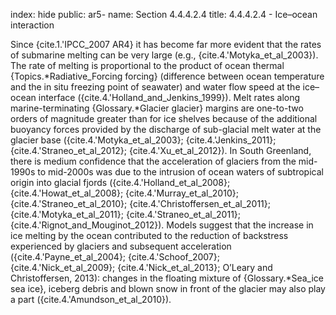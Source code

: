 index: hide
public: ar5-
name: Section 4.4.4.2.4
title: 4.4.4.2.4 - Ice–ocean interaction

Since {cite.1.'IPCC_2007 AR4} it has become far more evident that the rates of submarine melting can be very large (e.g., {cite.4.'Motyka_et_al_2003}). The rate of melting is proportional to the product of ocean thermal {Topics.*Radiative_Forcing forcing} (difference between ocean temperature and the in situ freezing point of seawater) and water flow speed at the ice–ocean interface ({cite.4.'Holland_and_Jenkins_1999}). Melt rates along marine-terminating {Glossary.*Glacier glacier} margins are one-to-two orders of magnitude greater than for ice shelves because of the additional buoyancy forces provided by the discharge of sub-glacial melt water at the glacier base ({cite.4.'Motyka_et_al_2003}; {cite.4.'Jenkins_2011}; {cite.4.'Straneo_et_al_2012}; {cite.4.'Xu_et_al_2012}). In South Greenland, there is medium confidence that the acceleration of glaciers from the mid-1990s to mid-2000s was due to the intrusion of ocean waters of subtropical origin into glacial fjords ({cite.4.'Holland_et_al_2008}; {cite.4.'Howat_et_al_2008}; {cite.4.'Murray_et_al_2010}; {cite.4.'Straneo_et_al_2010}; {cite.4.'Christoffersen_et_al_2011}; {cite.4.'Motyka_et_al_2011}; {cite.4.'Straneo_et_al_2011}; {cite.4.'Rignot_and_Mouginot_2012}). Models suggest that the increase in ice melting by the ocean contributed to the reduction of backstress experienced by glaciers and subsequent acceleration ({cite.4.'Payne_et_al_2004}; {cite.4.'Schoof_2007}; {cite.4.'Nick_et_al_2009}; {cite.4.'Nick_et_al_2013}; O’Leary and Christoffersen, 2013): changes in the floating mixture of {Glossary.*Sea_ice sea ice}, iceberg debris and blown snow in front of the glacier may also play a part ({cite.4.'Amundson_et_al_2010}).
